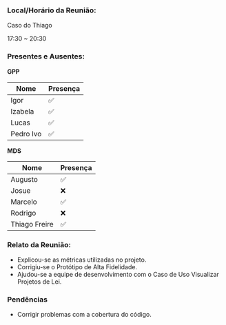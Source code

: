 ### Local/Horário da Reunião:

Caso do Thiago

17:30  ~  20:30

### Presentes e Ausentes:
**GPP**

Nome      |   Presença
---       |    ---
Igor      |    :white_check_mark:
Izabela   |    :white_check_mark:
Lucas     |    :white_check_mark:
Pedro Ivo |    :white_check_mark:

**MDS**

Nome      |   Presença
---       |    ---
Augusto   |    :white_check_mark:
Josue     |    :x:
Marcelo   |    :white_check_mark:
Rodrigo   |    :x:
Thiago Freire|    :white_check_mark:

### Relato da Reunião:

* Explicou-se as métricas utilizadas no projeto.
* Corrigiu-se o Protótipo de Alta Fidelidade.
* Ajudou-se a equipe de desenvolvimento com o Caso de Uso Visualizar Projetos de Lei.

### Pendências

* Corrigir problemas com a cobertura do código.